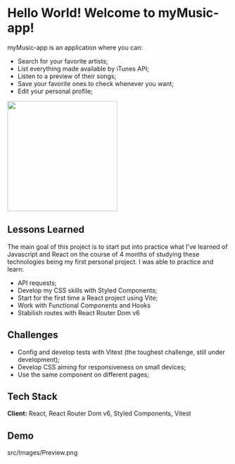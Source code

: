 
# Hello World! Welcome to myMusic-app!

 myMusic-app is an application where you can: 
 - Search for your favorite artists;
 - List everything made available by iTunes API;
 - Listen to a preview of their songs;
 - Save your favorite ones to check whenever you want;
 - Edit your personal profile;

<img src="Images/Preview.png" width="250">

## Lessons Learned

The main goal of this project is to start put into practice 
what I've learned of Javascript and React on the course of 4 months of studying these technologies
being my first personal project. I was able to practice and learn:
- API requests;
- Develop my CSS skills with Styled Components;
- Start for the first time a React project using Vite;
- Work with Functional Components and Hooks
- Stabilish routes with React Router Dom v6






## Challenges
- Config and develop tests with Vitest (the toughest challenge, still under development);
- Develop CSS aiming for responsiveness on small devices;
- Use the same component on different pages;


## Tech Stack

**Client:** React, React Router Dom v6, Styled Components, Vitest



## Demo

src/Images/Preview.png

